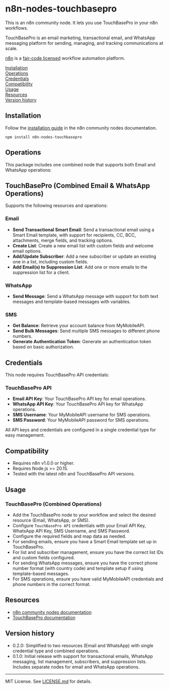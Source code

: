 # n8n-nodes-touchbasepro

This is an n8n community node. It lets you use TouchBasePro in your n8n workflows.

TouchBasePro is an email marketing, transactional email, and WhatsApp messaging platform for sending, managing, and tracking communications at scale.

[n8n](https://n8n.io/) is a [fair-code licensed](https://docs.n8n.io/reference/license/) workflow automation platform.

[Installation](#installation)  
[Operations](#operations)  
[Credentials](#credentials)  
[Compatibility](#compatibility)  
[Usage](#usage)  
[Resources](#resources)  
[Version history](#version-history)  

## Installation

Follow the [installation guide](https://docs.n8n.io/integrations/community-nodes/installation/) in the n8n community nodes documentation.

```
npm install n8n-nodes-touchbasepro
```

## Operations

This package includes one combined node that supports both Email and WhatsApp operations:

## TouchBasePro (Combined Email & WhatsApp Operations)
Supports the following resources and operations:

### Email
- **Send Transactional Smart Email**: Send a transactional email using a Smart Email template, with support for recipients, CC, BCC, attachments, merge fields, and tracking options.
- **Create List**: Create a new email list with custom fields and welcome email options.
- **Add/Update Subscriber**: Add a new subscriber or update an existing one in a list, including custom fields.
- **Add Email(s) to Suppression List**: Add one or more emails to the suppression list for a client.

### WhatsApp
- **Send Message**: Send a WhatsApp message with support for both text messages and template-based messages with variables.

### SMS
- **Get Balance**: Retrieve your account balance from MyMobileAPI.
- **Send Bulk Messages**: Send multiple SMS messages to different phone numbers.
- **Generate Authentication Token**: Generate an authentication token based on basic authorization.

## Credentials

This node requires TouchBasePro API credentials:

### TouchBasePro API
- **Email API Key**: Your TouchBasePro API key for email operations.
- **WhatsApp API Key**: Your TouchBasePro API key for WhatsApp operations.
- **SMS Username**: Your MyMobileAPI username for SMS operations.
- **SMS Password**: Your MyMobileAPI password for SMS operations.

All API keys and credentials are configured in a single credential type for easy management.

## Compatibility

- Requires n8n v1.0.0 or higher.
- Requires Node.js >= 20.15.
- Tested with the latest n8n and TouchBasePro API versions.

## Usage

### TouchBasePro (Combined Operations)
- Add the TouchBasePro node to your workflow and select the desired resource (Email, WhatsApp, or SMS).
- Configure `TouchBasePro API` credentials with your Email API Key, WhatsApp API Key, SMS Username, and SMS Password.
- Configure the required fields and map data as needed.
- For sending emails, ensure you have a Smart Email template set up in TouchBasePro.
- For list and subscriber management, ensure you have the correct list IDs and custom fields configured.
- For sending WhatsApp messages, ensure you have the correct phone number format (with country code) and template setup if using template-based messages.
- For SMS operations, ensure you have valid MyMobileAPI credentials and phone numbers in the correct format.

## Resources

* [n8n community nodes documentation](https://docs.n8n.io/integrations/#community-nodes)
* [TouchBasePro documentation](https://www.touchbasepro.io/)

## Version history

- 0.2.0: Simplified to two resources (Email and WhatsApp) with single credential type and combined operations.
- 0.1.0: Initial release with support for transactional emails, WhatsApp messaging, list management, subscribers, and suppression lists. Includes separate nodes for email and WhatsApp operations.

---

MIT License. See [LICENSE.md](./LICENSE.md) for details.
